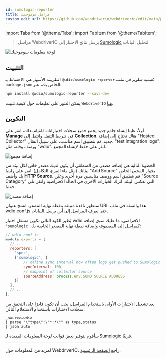 ```yaml
---
id: sumologic-reporter
title: مراسل سوموجيك
custom_edit_url: https://github.com/webdriverio/webdriverio/edit/main/packages/wdio-sumologic-reporter/README.md
---
```


import Tabs from '@theme/Tabs';
import TabItem from '@theme/TabItem';

> مراسل WebdriverIO يرسل نتائج الاختبار إلى [Sumologic](https://www.sumologic.com/) لتحليل البيانات

![لوحة معلومات سوموجيك](/img/sumologic.png "لوحة معلومات سوموجيك")

## التثبيت

الطريقة الأسهل هي الاحتفاظ بـ `@wdio/sumologic-reporter` كتبعية تطوير في ملف `package.json` الخاص بك، عبر:

```sh
npm install @wdio/sumologic-reporter --save-dev
```

يمكن العثور على تعليمات حول كيفية تثبيت `WebdriverIO` [هنا](https://webdriver.io/docs/gettingstarted).

## التكوين

أولاً، علينا إنشاء جامع جديد يجمع جميع سجلات اختباراتك. للقيام بذلك، انقر على __Manage__ في شريط التنقل وانتقل إلى __Collection__. هناك تحتاج إلى إضافة "Hosted Collector" جديد. قم بتطبيق اسم مناسب، على سبيل المثال، "test integration logs"، ووصف وفئة، مثل "wdio". انقر على حفظ لإنشاء المجمع.

![إضافة مجمع](https://webdriver.io/images/sumo-collector.png "إضافة مجمع")

الخطوة التالية هي إضافة مصدر. من المنطقي أن يكون لديك مصدر خاص لكل بيئة من بيئاتك (مثل بناء الفرع، التكامل). انقر على رابط "Add Source" بجوار المجمع الخاص بك وأضف __HTTP Source__. قم بتطبيق اسم ووصف مناسبين مرة أخرى وعيّن "Source Category" التي تعكس البيئة. اترك الخيارات الأخرى في الحالة الافتراضية وانقر على حفظ.

![إضافة مصدر](https://webdriver.io/images/sumo-source.png "إضافة مصدر")

ستظهر نافذة منبثقة بنقطة نهاية المصدر. انسخ عنوان URL هذا والصقه في ملف wdio.conf.js حتى يعرف المراسل إلى أين يرسل البيانات.

يُظهر الكود التالي تكوين مشغل اختبار wdio الافتراضي. ما عليك سوى إضافة `'sumologic'` كمراسل إلى المصفوفة وإضافة نقطة نهاية المصدر الخاصة بك:

```js
// wdio.conf.js
module.exports = {
  // ...
  reporters: [
    'spec',
    ['sumologic', {
        // define sync interval how often logs get pushed to Sumologic
        syncInterval: 100,
        // endpoint of collector source
        sourceAddress: process.env.SUMO_SOURCE_ADDRESS
    }]
  ],
  // ...
};
```

بعد تشغيل الاختبارات الأولى باستخدام المراسل، يجب أن تكون قادرًا على التحقق من سجلات الاختبارات باستخدام الاستعلام التالي:

```
_source=wdio
| parse "\"type\":\"*:*\"" as type,status
| json auto
```

سأقوم بتوفير بعض قوالب لوحة المعلومات المفيدة لـ Sumologic قريبًا.

----

لمزيد من المعلومات حول WebdriverIO، راجع [الصفحة الرئيسية](https://webdriver.io).